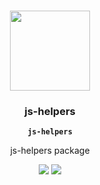 <p align="center"><br><img src="https://cdn.thenewstack.io/media/2022/01/10b88c68-typescript-logo-1024x576.png" width="128" height="128" /></p>
<h3 align="center">js-helpers</h3>
<p align="center"><strong><code>js-helpers</code></strong></p>
<p align="center">
js-helpers package
</p>

<p align="center">
  <img src="https://img.shields.io/maintenance/yes/2023?style=flat-square" />
  <a href="https://www.npmjs.com/package/@capacitor-community/privacy-screen"><img src="https://img.shields.io/npm/l/@capacitor-community/privacy-screen?style=flat-square" /></a>
</p>
